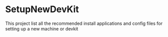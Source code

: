 # SetupNewDevKit
This project list all the recommended install applications
and config files for setting up a new machine or devkit
